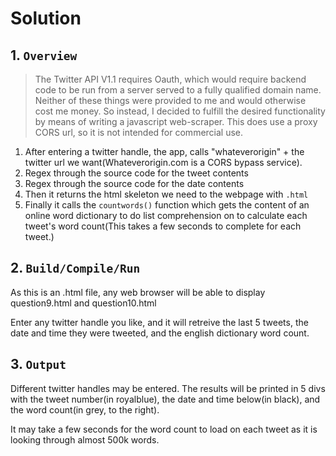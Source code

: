 # Solution

## 1. `Overview`
>The Twitter API V1.1 requires Oauth, which would require backend code to be run from a server served to a fully qualified domain name. Neither of these things were provided to me and would otherwise cost me money. So instead, I decided to fulfill the desired functionality by means of writing a javascript web-scraper. This does use a proxy CORS url, so it is not intended for commercial use.

1. After entering a twitter handle, the app, calls "whateverorigin" + the twitter url we want(Whateverorigin.com is a CORS bypass service).
2. Regex through the source code for the tweet contents
3. Regex through the source code for the date contents
4. Then it returns the html skeleton we need to the webpage with ```.html```
5. Finally it calls the ```countwords()``` function which gets the content of an online word dictionary to do list comprehension on to calculate each tweet's word count(This takes a few seconds to complete for each tweet.)

## 2. `Build/Compile/Run`
As this is an .html file, any web browser will be able to display question9.html and question10.html

Enter any twitter handle you like, and it will retreive the last 5 tweets, the date and time they were tweeted, and the english dictionary word count.

## 3. `Output`
Different twitter handles may be entered. The results will be printed in 5 divs with the tweet number(in royalblue), the date and time below(in black), and the word count(in grey, to the right). 

It may take a few seconds for the word count to load on each tweet as it is looking through almost 500k words.
